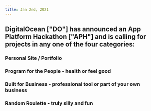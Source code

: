 ```yaml
---
title: Jan 2nd, 2021
---
```


## DigitalOcean ["DO"] has announced an App Platform Hackathon ["APH"] and is calling for projects in any one of the four categories:
### Personal Site / Portfolio
### Program for the People - health or feel good
### Built for Business - professional tool or part of your own business
### Random Roulette - truly silly and fun
